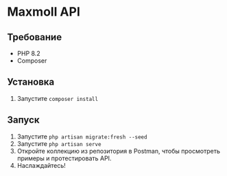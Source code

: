 # Maxmoll API

## Требование
- PHP 8.2
- Composer

## Установка

1. Запустите `composer install`

## Запуск

1. Запустите `php artisan migrate:fresh --seed`
1. Запустите `php artisan serve`
1. Откройте коллекцию из репозитория в Postman, чтобы просмотреть примеры и протестировать API.
1. Наслаждайтесь!
